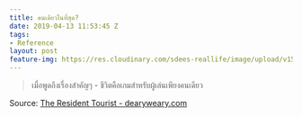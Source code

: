 ```yaml
---
title: คนเดียวในที่สุด?
date: 2019-04-13 11:53:45 Z
tags:
- Reference
layout: post
feature-img: https://res.cloudinary.com/sdees-reallife/image/upload/v1555658919/sample_feature_img.png
---
```


> เมื่อพูดถึงเรื่องสำคัญๆ - ชีวิตคือเกมสำหรับผู้เล่นเพียงคนเดียว

 Source: [The Resident Tourist - dearyweary.com](https://www.drearyweary.com/)
